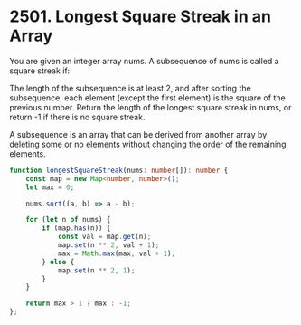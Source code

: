 # 2501. Longest Square Streak in an Array

You are given an integer array nums. A subsequence of nums is called a square streak if:

The length of the subsequence is at least 2, and
after sorting the subsequence, each element (except the first element) is the square of the previous number.
Return the length of the longest square streak in nums, or return -1 if there is no square streak.

A subsequence is an array that can be derived from another array by deleting some or no elements without changing the order of the remaining elements.

```ts
function longestSquareStreak(nums: number[]): number {
    const map = new Map<number, number>();
    let max = 0;

    nums.sort((a, b) => a - b);

    for (let n of nums) {
        if (map.has(n)) {
            const val = map.get(n);
            map.set(n ** 2, val + 1);
            max = Math.max(max, val + 1);
        } else {
            map.set(n ** 2, 1);
        }
    }

    return max > 1 ? max : -1;
};
```
